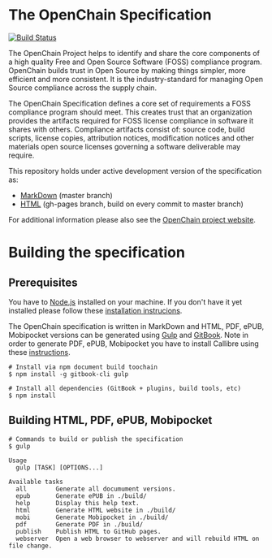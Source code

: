 # The OpenChain ​Specification

[![Build Status](https://travis-ci.org/tsteenbe/openchain-spec.svg?branch=master)](https://travis-ci.org/tsteenbe/openchain-spec)

The OpenChain Project helps to identify and share the core components of a high quality Free and Open Source Software (FOSS) compliance program. OpenChain builds trust in Open Source by making things simpler, more efficient and more consistent. It is the industry-standard for managing Open Source compliance across the supply chain.

The OpenChain Specification defines a core set of requirements a FOSS compliance program should meet. This creates trust that an organization provides the artifacts required for FOSS license compliance in software it shares with others. Compliance artifacts consist of: source code, build scripts, license copies, attribution notices, modification notices and other materials open source licenses governing a software deliverable may require.

This repository holds under active development version of the specification as:

* [MarkDown](https://github.com/tsteenbe/openchain-spec/tree/master/chapters) (master branch)
* [HTML](https://tsteenbe.github.io/openchain-spec/) (gh-pages branch, build on every commit to master branch)

For additional information please also see the [OpenChain project website](https://www.openchainproject.org/).

# Building the specification

## Prerequisites

You have to [Node.js](https://nodejs.org) installed on your machine. If you don't have it yet installed please follow these [installation instrucions](https://nodejs.org/en/download/package-manager/).

The OpenChain specification is written in MarkDown and HTML, PDF, ePUB, Mobipocket versions can be generated using [Gulp](https://gulpjs.com) and [GitBook](https://www.gitbook.com/). Note in order to generate PDF, ePUB, Mobipocket you have to install Callibre using these [instructions](https://toolchain.gitbook.com/ebook.html).

    # Install via npm document build toochain 
    $ npm install -g gitbook-cli gulp
    
    # Install all dependencies (GitBook + plugins, build tools, etc)
    $ npm install

## Building HTML, PDF, ePUB, Mobipocket

    # Commands to build or publish the specification
    $ gulp
    
    Usage
      gulp [TASK] [OPTIONS...]

    Available tasks
      all        Generate all documument versions.
      epub       Generate ePUB in ./build/
      help       Display this help text.
      html       Generate HTML website in ./build/
      mobi       Generate Mobipocket in ./build/
      pdf        Generate PDF in ./build/
      publish    Publish HTML to GitHub pages.
      webserver  Open a web browser to webserver and will rebuild HTML on file change.
